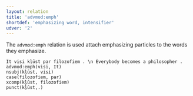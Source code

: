 ```yaml
---
layout: relation
title: 'advmod:emph'
shortdef: 'emphasizing word, intensifier'
udver: '2'
---
```


The `advmod:emph` relation is used attach emphasizing particles to the words they emphasize.

~~~ sdparse
It visi kļūst par filozofiem . \n Everybody becomes a philosopher .
advmod:emph(visi, It)
nsubj(kļūst, visi)
case(filozofiem, par)
xcomp(kļūst, filozofiem)
punct(kļūst,.)
~~~
